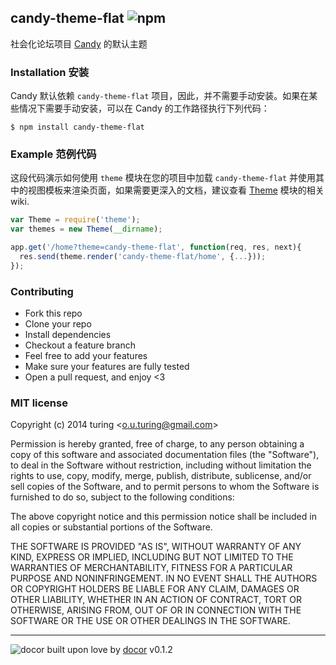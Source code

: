 ## candy-theme-flat ![npm](https://badge.fury.io/js/candy-theme-flat.png)

社会化论坛项目 [Candy](http://github.com/turingou/candy) 的默认主题

### Installation 安装

Candy 默认依赖 `candy-theme-flat` 项目，因此，并不需要手动安装。如果在某些情况下需要手动安装，可以在 Candy 的工作路径执行下列代码：

```
$ npm install candy-theme-flat
```

### Example 范例代码
这段代码演示如何使用 `theme` 模块在您的项目中加载 `candy-theme-flat` 并使用其中的视图模板来渲染页面，如果需要更深入的文档，建议查看 [Theme](http://github.com/turingou/theme) 模块的相关 wiki.

````javascript
var Theme = require('theme');
var themes = new Theme(__dirname);

app.get('/home?theme=candy-theme-flat', function(req, res, next){
  res.send(theme.render('candy-theme-flat/home', {...}));
});
````

### Contributing
- Fork this repo
- Clone your repo
- Install dependencies
- Checkout a feature branch
- Feel free to add your features
- Make sure your features are fully tested
- Open a pull request, and enjoy <3

### MIT license
Copyright (c) 2014 turing &lt;o.u.turing@gmail.com&gt;

Permission is hereby granted, free of charge, to any person obtaining a copy
of this software and associated documentation files (the &quot;Software&quot;), to deal
in the Software without restriction, including without limitation the rights
to use, copy, modify, merge, publish, distribute, sublicense, and/or sell
copies of the Software, and to permit persons to whom the Software is
furnished to do so, subject to the following conditions:

The above copyright notice and this permission notice shall be included in
all copies or substantial portions of the Software.

THE SOFTWARE IS PROVIDED &quot;AS IS&quot;, WITHOUT WARRANTY OF ANY KIND, EXPRESS OR
IMPLIED, INCLUDING BUT NOT LIMITED TO THE WARRANTIES OF MERCHANTABILITY,
FITNESS FOR A PARTICULAR PURPOSE AND NONINFRINGEMENT. IN NO EVENT SHALL THE
AUTHORS OR COPYRIGHT HOLDERS BE LIABLE FOR ANY CLAIM, DAMAGES OR OTHER
LIABILITY, WHETHER IN AN ACTION OF CONTRACT, TORT OR OTHERWISE, ARISING FROM,
OUT OF OR IN CONNECTION WITH THE SOFTWARE OR THE USE OR OTHER DEALINGS IN
THE SOFTWARE.

---
![docor](https://cdn1.iconfinder.com/data/icons/windows8_icons_iconpharm/26/doctor.png)
built upon love by [docor](https://github.com/turingou/docor.git) v0.1.2
